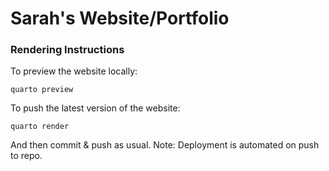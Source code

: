 # Sarah's Website/Portfolio

### Rendering Instructions

To preview the website locally:

```quarto preview```

To push the latest version of the website:

```quarto render```

And then commit & push as usual.
Note: Deployment is automated on push to repo.